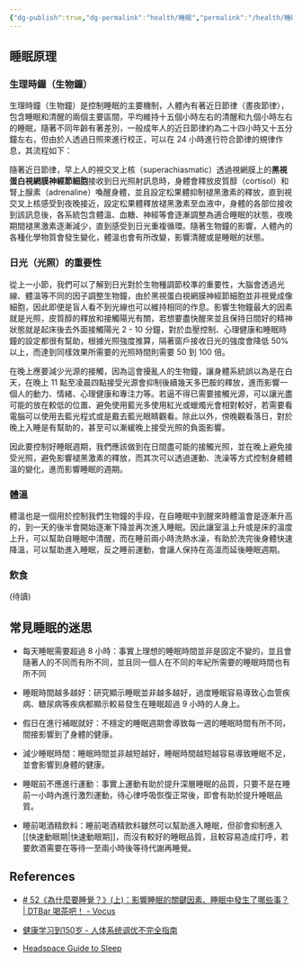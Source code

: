 ```yaml
---
{"dg-publish":true,"dg-permalink":"health/睡眠","permalink":"/health/睡眠/","title":"睡眠"}
---
```



## 睡眠原理

### 生理時鐘（生物鐘）
生理時鐘（生物鐘）是控制睡眠的主要機制，人體內有著近日節律（晝夜節律），包含睡眠和清醒的兩個主要區間，平均維持十五個小時左右的清醒和九個小時左右的睡眠，隨著不同年齡有著差別，一般成年人的近日節律約為二十四小時又十五分鐘左右，但由於人透過日照來進行校正，可以在 24 小時進行符合節律的規律作息，其流程如下：

隨著近日節律，早上人的視交叉上核（superachiasmatic）透過視網膜上的**黑視蛋白視網膜神經節細胞**接收到日光照射訊息時，身體會釋放皮質醇（cortisol）和腎上腺素（adrenaline）喚醒身體，並且設定松果體抑制褪黑激素的釋放，直到視交叉上核感受到夜晚接近，設定松果體釋放褪黑激素至血液中，身體的各部位接收到該訊息後，各系統包含體溫、血糖、神經等會逐漸調整為適合睡眠的狀態，夜晚期間褪黑激素逐漸減少，直到感受到日光重複循環。隨著生物鐘的影響，人體內的各種化學物質會發生變化，體溫也會有所改變，影響清醒或是睡眠的狀態。

### 日光（光照）的重要性
從上一小節，我們可以了解到日光對於生物種調節校準的重要性，大腦會透過光線、體溫等不同的因子調整生物鐘，由於黑視蛋白視網膜神經節細胞並非視覺成像細胞，因此即便是盲人看不到光線也可以維持相同的作息。影響生物鐘最大的因素就是光照，皮質醇的釋放和接觸陽光有關，若想要盡快醒來並且保持日間好的精神狀態就是起床後去外面接觸陽光 2 - 10 分鐘，對於血壓控制、心理健康和睡眠時鐘的設定都很有幫助，根據光照強度推算，隔著窗戶接收日光的強度會降低 50%以上，而達到同樣效果所需要的光照時間則需要 50 到 100 倍。

在晚上應要減少光源的接觸，因為這會擾亂人的生物鐘，讓身體系統誤以為是在白天，在晚上 11 點至凌晨四點接受光源會抑制後續幾天多巴胺的釋放，進而影響一個人的動力、情緒、心理健康和專注力等。若逼不得已需要接觸光源，可以讓光盡可能的放在較低的位置、避免使用藍光多使用紅光或蠟燭光會相對較好，若需要看電腦可以使用去藍光程式或是戴去藍光眼睛觀看。除此以外，傍晚觀看落日，對於晚上入睡是有幫助的，甚至可以漸緩晚上接受光照的負面影響。

因此要控制好睡眠週期，我們應該做到在日間盡可能的接觸光照，並在晚上避免接受光照，避免影響褪黑激素的釋放，而其次可以透過運動、洗澡等方式控制身體體溫的變化，進而影響睡眠的週期。

### 體溫
體溫也是一個用於控制我們生物鐘的手段，在自睡眠中到醒來時體溫會是逐漸升高的，到一天的後半會開始逐漸下降並再次進入睡眠。因此讓室溫上升或是床的溫度上升，可以幫助自睡眠中清醒，而在睡前兩小時洗熱水澡，有助於洗完後身體快速降溫，可以幫助進入睡眠，反之睡前運動，會讓人保持在高溫而延後睡眠週期。

### 飲食
(待讀)


## 常見睡眠的迷思

- 每天睡眠需要超過 8 小時：事實上理想的睡眠時間並非是固定不變的，並且會隨著人的不同而有所不同，並且同一個人在不同的年紀所需要的睡眠時間也有所不同

- 睡眠時間越多越好：研究顯示睡眠並非越多越好，過度睡眠容易導致心血管疾病、糖尿病等疾病都顯示較易發生在睡眠超過 9 小時的人身上。

- 假日在進行補眠就好：不穩定的睡眠週期會導致每一週的睡眠時間有所不同，間接影響到了身體的健康。

- 減少睡眠時間：睡眠時間並非越短越好，睡眠時間越短越容易導致睡眠不足，並會影響到身體的健康。

- 睡眠前不應進行運動：事實上運動有助於提升深層睡眠的品質，只要不是在睡前一小時內進行激烈運動，待心律呼吸恢復正常後，即會有助於提升睡眠品質。

- 睡前喝酒精飲料：睡前喝酒精飲料雖然可以幫助進入睡眠，但卻會抑制進入[[快速動眼期\|快速動眼期]]，而沒有較好的睡眠品質，且較容易造成打呼，若要飲酒需要在等待一至兩小時後等待代謝再睡覺。

## References
- [# 52《為什麼要睡覺？》(上)：影響睡眠的關鍵因素、睡眠中發生了哪些事？ | DTBar 喝茶吧！ - Vocus](https://vocus.cc/article/60d6e3aefd89780001d9618a)

- [健康学习到150岁 - 人体系统调优不完全指南](https://github.com/zijie0/HumanSystemOptimization)

- [Headspace Guide to Sleep](https://www.netflix.com/title/81328827)

